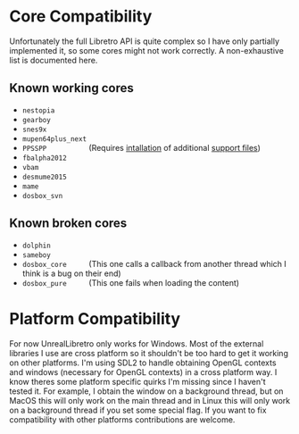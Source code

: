# Core Compatibility

Unfortunately the full Libretro API is quite complex so I have only partially implemented it, so some cores might not work correctly. A non-exhaustive list is documented here.

## Known working cores

* `nestopia        `
* `gearboy         `
* `snes9x          `
* `mupen64plus_next`
* `PPSSPP          ` (Requires [intallation][1] of additional [support files](https://docs.libretro.com/library/ppsspp/#bios))
* `fbalpha2012     `
* `vbam            `
* `desmume2015     `
* `mame            `
* `dosbox_svn      `

## Known broken cores

* `dolphin         `
* `sameboy         `
* `dosbox_core     ` (This one calls a callback from another thread which I think is a bug on their end)
* `dosbox_pure     ` (This one fails when loading the content)

# Platform Compatibility

For now UnrealLibretro only works for Windows. Most of the external libraries I use are cross platform so it shouldn't be too hard to get it working on other platforms. I'm using SDL2 to handle obtaining OpenGL contexts and windows (necessary for OpenGL contexts) in a cross platform way. I know theres some platform specific quirks I'm missing since I haven't tested it. For example, I obtain the window on a background thread, but on MacOS this will only work on the main thread and in Linux this will only work on a background thread if you set some special flag. If you want to fix compatibility with other platforms contributions are welcome.

[1]: README.md#sometimes-required-download-content-folder